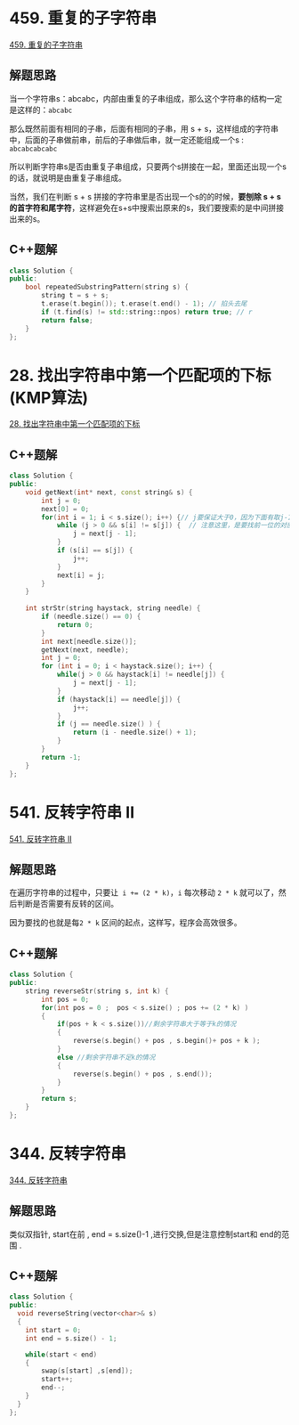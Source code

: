 # 459. 重复的子字符串
[459. 重复的子字符串](https://leetcode.cn/problems/repeated-substring-pattern/)

## 解题思路
当一个字符串s：abcabc，内部由重复的子串组成，那么这个字符串的结构一定是这样的：`abcabc`

那么既然前面有相同的子串，后面有相同的子串，用 s + s，这样组成的字符串中，后面的子串做前串，前后的子串做后串，就一定还能组成一个s : `abcabcabcabc`

所以判断字符串s是否由重复子串组成，只要两个s拼接在一起，里面还出现一个s的话，就说明是由重复子串组成。

当然，我们在判断 s + s 拼接的字符串里是否出现一个s的的时候，**要刨除 s + s 的首字符和尾字符**，这样避免在s+s中搜索出原来的s，我们要搜索的是中间拼接出来的s。


## C++题解
```cpp
class Solution {
public:
    bool repeatedSubstringPattern(string s) {
        string t = s + s;
        t.erase(t.begin()); t.erase(t.end() - 1); // 掐头去尾
        if (t.find(s) != std::string::npos) return true; // r
        return false;
    }
};
```




# 28. 找出字符串中第一个匹配项的下标(KMP算法)
[28. 找出字符串中第一个匹配项的下标](https://leetcode.cn/problems/find-the-index-of-the-first-occurrence-in-a-string/)

## C++题解
```cpp
class Solution {
public:
    void getNext(int* next, const string& s) {
        int j = 0;
        next[0] = 0;
        for(int i = 1; i < s.size(); i++) {// j要保证大于0，因为下面有取j-1作为数组下标的操作
            while (j > 0 && s[i] != s[j]) {  // 注意这里，是要找前一位的对应的回退位置了
                j = next[j - 1];
            }
            if (s[i] == s[j]) {
                j++;
            }
            next[i] = j;
        }
    }
    
    int strStr(string haystack, string needle) {
        if (needle.size() == 0) {
            return 0;
        }
        int next[needle.size()];
        getNext(next, needle);
        int j = 0;
        for (int i = 0; i < haystack.size(); i++) {
            while(j > 0 && haystack[i] != needle[j]) {
                j = next[j - 1];
            }
            if (haystack[i] == needle[j]) {
                j++;
            }
            if (j == needle.size() ) {
                return (i - needle.size() + 1);
            }
        }
        return -1;
    }
};
```



# 541. 反转字符串 II
[541. 反转字符串 II](https://leetcode.cn/problems/reverse-string-ii/)

## 解题思路
在遍历字符串的过程中，只要让` i += (2 * k)`，`i` 每次移动 `2 * k` 就可以了，然后判断是否需要有反转的区间。

因为要找的也就是每`2 * k` 区间的起点，这样写，程序会高效很多。

## C++题解
```cpp
class Solution {
public:
    string reverseStr(string s, int k) {
        int pos = 0;
        for(int pos = 0 ;  pos < s.size() ; pos += (2 * k) )
        {
            if(pos + k < s.size())//剩余字符串大于等于k的情况
            {
                reverse(s.begin() + pos , s.begin()+ pos + k );
            }
            else //剩余字符串不足k的情况
            {
                reverse(s.begin() + pos , s.end());
            }
        }
        return s;
    }
};
```

# 344. 反转字符串
 [344. 反转字符串](https://leetcode.cn/problems/reverse-string/)

## 解题思路
类似双指针, start在前 , end = s.size()-1 ,进行交换,但是注意控制start和 end的范围 .

## C++题解
```cpp
class Solution {
public:
  void reverseString(vector<char>& s) 
  {
    int start = 0;
    int end = s.size() - 1;

    while(start < end)
    {
        swap(s[start] ,s[end]);
        start++;
        end--;
    }
  }
};
```